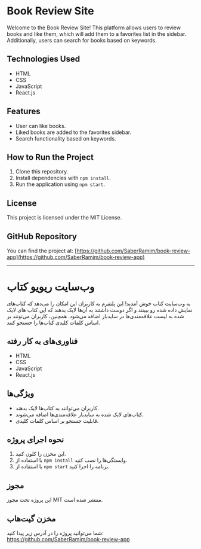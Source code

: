 # Book Review Site  

Welcome to the Book Review Site! This platform allows users to review books and like them, which will add them to a favorites list in the sidebar. Additionally, users can search for books based on keywords.  

## Technologies Used  

- HTML  
- CSS  
- JavaScript  
- React.js  

## Features  

- User can like books.  
- Liked books are added to the favorites sidebar.  
- Search functionality based on keywords.  

## How to Run the Project  

1. Clone this repository.  
2. Install dependencies with `npm install`.  
3. Run the application using `npm start`.  

## License  

This project is licensed under the MIT License.  

## GitHub Repository  

You can find the project at: [https://github.com/SaberRamim/book-review-app](https://github.com/SaberRamim/book-review-app)  

---  

# وب‌سایت ریویو کتاب  

به وب‌سایت کتاب خوش آمدید! این پلتفرم به کاربران این امکان را می‌دهد که کتاب‌های نمایش داده شده رو ببینند و اگر دوست داشتند به آن‌ها لایک بدهند که این کتاب های لایک شده به لیست علاقه‌مندی‌ها در سایدبار اضافه می‌شود. همچنین، کاربران می‌تونند بر اساس کلمات کلیدی کتاب‌ها را جستجو کنند.  

## فناوری‌های به کار رفته  

- HTML  
- CSS  
- JavaScript  
- React.js  

## ویژگی‌ها  

- کاربران می‌توانند به کتاب‌ها لایک بدهند.  
- کتاب‌های لایک شده به سایدبار علاقه‌مندی‌ها اضافه می‌شوند.  
- قابلیت جستجو بر اساس کلمات کلیدی.  

## نحوه اجرای پروژه  

1. این مخزن را کلون کنید.  
2. با استفاده از `npm install` وابستگی‌ها را نصب کنید.  
3. با استفاده از `npm start` برنامه را اجرا کنید.  

## مجوز  

این پروژه تحت مجوز MIT منتشر شده است.  

## مخزن گیت‌هاب  

شما می‌توانید پروژه را در آدرس زیر پیدا کنید: 
https://github.com/SaberRamim/book-review-app

